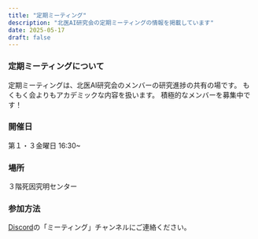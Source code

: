 ```yaml
---
title: "定期ミーティング"
description: "北医AI研究会の定期ミーティングの情報を掲載しています"
date: 2025-05-17
draft: false
---
```


### 定期ミーティングについて
定期ミーティングは、北医AI研究会のメンバーの研究進捗の共有の場です。
もくもく会よりもアカデミックな内容を扱います。
積極的なメンバーを募集中です！

### 開催日
第１・３金曜日 16:30~

### 場所
３階死因究明センター

### 参加方法
[Discord](https://discord.gg/uwaW5evG)の「ミーティング」チャンネルにご連絡ください。 